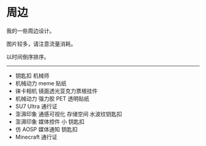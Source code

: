# 周边
我的一些周边设计。

图片较多，请注意流量消耗。

以时间倒序排序。

---

- 钥匙扣 机械师
- 机械动力 meme 贴纸
- 徕卡相机 镜面透光亚克力票根挂件
- 机械动力 强力胶 PET 透明贴纸
- SU7 Ultra 通行证
- 澎湃印象 通感可视化 存储空间 水波纹钥匙扣
- 澎湃印象 媒体控件 小 钥匙扣
- 仿 AOSP 媒体通知 钥匙扣
- Minecraft 通行证